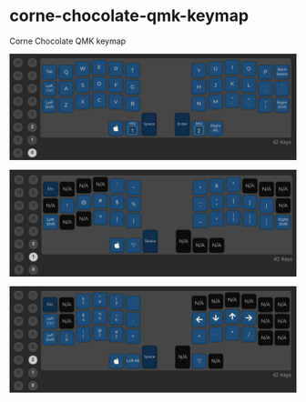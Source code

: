 # corne-chocolate-qmk-keymap
Corne Chocolate QMK keymap

![Layer 0](./assets/layer0.png "Layer 0")

![Layer 1](./assets/layer1.png "Layer 1")

![Layer 2](./assets/layer2.png "Layer 2")